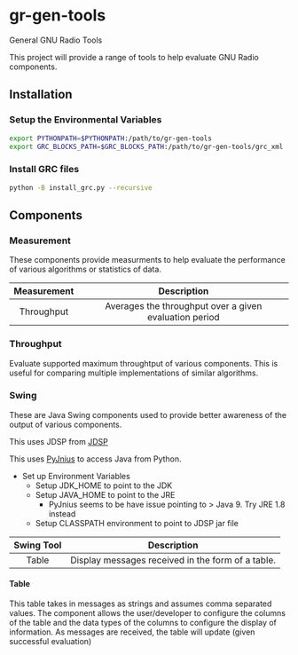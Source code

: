 # gr-gen-tools
General GNU Radio Tools

This project will provide a range of tools to help evaluate GNU Radio components.

## Installation

### Setup the Environmental Variables

~~~bash
export PYTHONPATH=$PYTHONPATH:/path/to/gr-gen-tools
export GRC_BLOCKS_PATH=$GRC_BLOCKS_PATH:/path/to/gr-gen-tools/grc_xml
~~~

### Install GRC files
~~~bash
python -B install_grc.py --recursive
~~~

## Components

### Measurement

These components provide measurments to help evaluate the performance of various algorithms or statistics of data.

| Measurement | Description |
| :-: | :-: |
| Throughput | Averages the throughput over a given evaluation period |

### Throughput

Evaluate supported maximum throughtput of various components.  This is useful for comparing multiple implementations of similar algorithms.

### Swing

These are Java Swing components used to provide better awareness of the output of various components.

This uses JDSP from [JDSP](https://github.com/GassiusODude/jdsp/)

This uses [PyJnius](https://pyjnius.readthedocs.io/en/stable/) to access Java from Python.

* Set up Environment Variables
  * Setup JDK_HOME to point to the JDK
  * Setup JAVA_HOME to point to the JRE
    * PyJnius seems to be have issue pointing to > Java 9.  Try JRE 1.8 instead
  * Setup CLASSPATH environment to point to JDSP jar file

| Swing Tool | Description |
| :-: | :-: |
| Table | Display messages received in the form of a table. |

#### Table

This table takes in messages as strings and assumes comma separated values.  The component allows the user/developer to configure the columns of the table and the data types of the columns to configure the display of information.  As messages are received, the table will update (given successful evaluation)